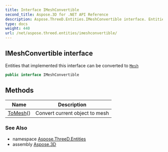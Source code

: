 ```yaml
---
title: Interface IMeshConvertible
second_title: Aspose.3D for .NET API Reference
description: Aspose.ThreeD.Entities.IMeshConvertible interface. Entities that implemented this interface can be converted to Mesh
type: docs
weight: 440
url: /net/aspose.threed.entities/imeshconvertible/
---
```

## IMeshConvertible interface

Entities that implemented this interface can be converted to [`Mesh`](../mesh/)

```csharp
public interface IMeshConvertible
```

## Methods

| Name | Description |
| --- | --- |
| [ToMesh](../../aspose.threed.entities/imeshconvertible/tomesh/)() | Convert current object to mesh |

### See Also

* namespace [Aspose.ThreeD.Entities](../../aspose.threed.entities/)
* assembly [Aspose.3D](../../)


